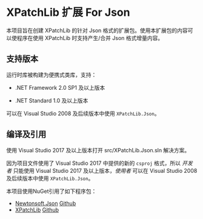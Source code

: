 # XPatchLib 扩展 For Json

本项目旨在创建 XPatchLib 的针对 Json 格式的扩展包。使用本扩展包的内容可以使程序在使用 XPatchLib 时支持产生/合并 Json 格式增量内容。

## 支持版本

运行时库被构建为便携式类库，支持：

* .NET Framework 2.0 SP1 及以上版本

* .NET Standard 1.0 及以上版本

可以在 Visual Studio 2008 及后续版本中使用 `XPatchLib.Json`。

## 编译及引用

使用 Visual Studio 2017 及以上版本打开 src/XPatchLib.Json.sln 解决方案。

因为项目文件使用了 Visual Studio 2017 中提供的新的 `csproj` 格式，所以 *开发者* 只能使用 Visual Studio 2017 及以上版本，*使用者* 可以在 Visual Studio 2008 及后续版本中使用 `XPatchLib.Json`。

本项目使用NuGet引用了如下程序包：

* [Newtonsoft.Json](https://www.nuget.org/packages/Newtonsoft.Json/) [Github](https://github.com/JamesNK/Newtonsoft.Json)
* [XPatchLib](https://www.nuget.org/packages/XPatchLib/) [Github](https://github.com/GuQiangJS/XPatchLib.Net)
 
